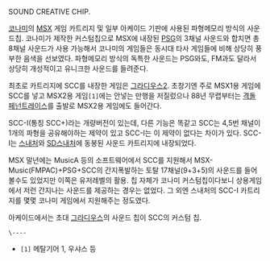 SOUND CREATIVE CHIP.

[코나미](%EC%BD%94%EB%82%98%EB%AF%B8.md)의 [MSX](MSX.md) 게임 카트리지 및 일부 아케이드
기판에 사용된 파형메모리 방식의 사운드칩. 코나미가 제작한 커스텀칩으로 MSX에 내장된 [PSG](PSG.md)의 3채널 사운드와
합치면 총 8채널 사운드가 사용 가능해서 코나미의 게임들은 동시대 타사 게임들에 비해 상당히 풍부한 음색을 선보였다. 파형메모리 방식의
독특한 사운드는 PSG와도, FM과도 달라서 상당히 개성적이고 유니크한 사운드를 들려준다.

최초로 카트리지에 SCC를 내장한 게임은 [그라디우스2](%EA%B7%B8%EB%9D%BC%EB%94%94%EC%9A%B0%EC%8A%A4%202.md). 초창기엔 주로 MSX1용 게임에
SCC를 넣고 MSX2용 게임`[1]`에는 안넣는 만행을 저질렀으나 88년 무렵부터는 [격돌 페넌트레이스](%EA%B2%A9%EB%8F%8C%20%ED%8E%98%EB%84%8C%ED%8A%B8%EB%A0%88%EC%9D%B4%EC%8A%A4.md)를 출발로 MSX2용
게임에도 들어간다.

SCC-I(통칭 SCC+)라는 개량버전이 있는데, 다른 기능은 똑같고 SCC는 4,5번 채널이 1개의 파형을 공유해야하는 제약이 있고
SCC-I는 이 제약이 없다는 차이가 있다. SCC-I는 [스내처](%EC%8A%A4%EB%82%B4%EC%B2%98.md)와 [SD스내처](SD%20%EC%8A%A4%EB%82%B4%EC%B2%98.md)에 동봉된 사운드 카트리지에 내장되었다.

MSX 말년에는 MusicA 등의 소프트웨어에서 SCC를 지원해서 MSX-Music(FMPAC)+PSG+SCC의 간지폭발하는 토탈
17채널(9+3+5)의 사운드를 들어볼수도 있었지만 이쪽은 유저레벨의 활용. 칩 자체가 코나미 커스텀칩이다보니 상용게임에서 저런 간지나는
사운드를 제공하는 경우는 없었다. 그 외엔 스내처의 SCC-I 카트리지를 몇몇 코나미 게임에서 지원해주는 정도였다.

아케이드에서는 초대 [그라디우스](%EA%B7%B8%EB%9D%BC%EB%94%94%EC%9A%B0%EC%8A%A4.md)의 사운드
칩이 SCC의 커스텀 칩.

`\----`

  * `[1]` 메탈기어 1, 우샤스 등

